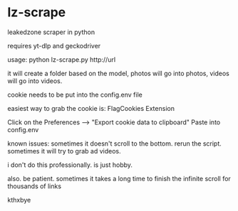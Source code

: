 # lz-scrape
leakedzone scraper in python

requires yt-dlp and geckodriver

usage: python lz-scrape.py http://url

it will create a folder based on the model, photos will go into photos, videos will go into videos.

cookie needs to be put into the config.env file

easiest way to grab the cookie is:
FlagCookies Extension

Click on the Preferences -->  "Export cookie data to clipboard" 
Paste into config.env


known issues: sometimes it doesn't scroll to the bottom. rerun the script.
sometimes it will try to grab ad videos. 

i don't do this professionally. is just hobby.

also. be patient. sometimes it takes a long time to finish the infinite scroll for thousands of links

kthxbye
